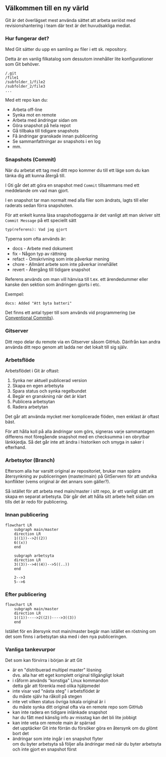 ## Välkommen till en ny värld

Git är det överlägset mest använda sättet att arbeta seriöst med revisionshantering i team där text är det huvudsakliga mediat.

### Hur fungerar det?

Med Git sätter du upp en samling av filer i ett sk. repository. 

Detta är en vanlig filkatalog som dessutom innehåller lite konfigurationer som Git behöver.

~~~
/.git
/file1
/subfolder_1/file2
/subfolder_2/file3
...
~~~

Med ett repo kan du:

* Arbeta off-line
* Synka mot en remote
* Arbeta med ändringar sidan om 
* Göra snapshot på hela repot
* Gå tillbaka till tidigare snapshots
* Få ändringar granskade innan publicering
* Se sammanfattningar av snapshots i en log
* mm.

### Snapshots (Commit)

När du arbetat ett tag med ditt repo kommer du till ett läge som du kan tänka dig att kunna återgå till.

I Gti går det att göra en snapshot med `Commit` tillsammans med ett meddelande om vad man gjort.

I en snapshot tar man normalt med alla filer som ändrats, lagts till eller raderats sedan förra snapshoten.

För att enkelt kunna läsa snapshotloggarna är det vanligt att man skriver sitt `Commit Message` på ett speciellt sätt

~~~
typ(referens): Vad jag gjort
~~~~ 

Typerna som ofta används är:

* docs - Arbete med dokument
* fix - Någon typ av rättning
* refact - Omskrivning som inte påverkar mening
* chore - Allmänt arbete som inte påverkar innehållet
* revert - Återgång till tidigare snapshot

Referens används om man vill hänvisa till t.ex. ett ärendedummer eller kanske den sektion som ändringen gjorts i etc.

Exempel: 
```
docs: Added "Att byta batteri"
```

Det finns ett antal typer till som används vid programmering (se [Conventional Commits](https://cheatography.com/albelop/cheat-sheets/conventional-commits/)).

### Gitserver

Ditt repo delar du remote via en Gitserver såsom GitHub. Därifrån kan andra använda ditt repo genom att ladda ner det lokalt till sig själv.

### Arbetsflöde

Arbetsflödet i Git är oftast:

1. Synka ner aktuell publicerad version
1. Skapa en egen arbetsyta
1. Spara status och synka regelbundet
1. Begär en granskning när det är klart
1. Publicera arbetsytan
1. Radera arbetytan

Det går att använda mycket mer komplicerade flöden, men enklast är oftast bäst.

För att hålla koll på alla ändringar som görs, signeras varje sammantagen differens mot föregående snapshot med en checksumma i en obrytbar länkkjedja. Så det går inte att ändra i historiken och smyga in saker i efterhand.

### Arbetsytor (Branch)

Eftersom alla har varsitt original av repositoriet, brukar man spärra återsynkning av publiceringen (master/main) på GitServern för att undvika konflikter (vems original är det annars som gäller?). 

Så istället för att arbeta med main/master i sitt repo, är ett vanligt sätt att skapa en separat arbetsyta. Där går det att hålla sitt arbete helt sidan om tills det är redo för publicering.

### Innan publicering

```mermaid
flowchart LR
    subgraph main/master
    direction LR
    1((1))-->2((2))
    6((x))
    end

    subgraph arbetsyta
    direction LR
    3((3))-->4((4))-->5((..))
    end

    2-->3
    5-->6
```

### Efter publicering

```mermaid
flowchart LR
    subgraph main/master
    direction LR
    1((1))---->2((2))---->3((3))
    end
```

Istället för en återsynk mot main/master begär man istället en röstning om det som finns i arbetsytan ska med i den nya publiceringen.

### Vanliga tankevurpor

Det som kan förvirra i början är att Git

* är en "distribuerad multipel master" lösning  
dvs. alla har ett eget komplett original tillgängligt lokalt
* i råform används "konstiga" Linux kommandon  
detta går att förenkla med olika hjälpmedel
* inte visar vad "nästa steg" i arbetsflödet är  
du måste själv ha råkoll på stegen
* inte vet vilken status övriga lokala original är i  
du måste synka ditt original ofta via en remote repo som GitHub
* kan inte radera en tidigare inlänkade snapshot  
har du fått med känslig info av misstag kan det bli lite jobbigt
* kan inte veta om remote main är spärrad  
det upptäcker Git inte förrän du försöker göra en återsynk om du glömt bort det
* ändringar som inte ingår i en snapshot flyter  
om du byter arbetsyta så följer alla ändringar med när du byter arbetsyta och inte gjort en snapshot först
